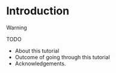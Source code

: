 # Introduction

> [!WARNING]
> TODO 
> - About this tutorial
> - Outcome of going through this tutorial
> - Acknowledgements.


